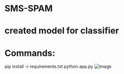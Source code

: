 # SMS-SPAM
# created model for classifier
# Commands: 
pip install -r requirements.txt
python app.py
![image](https://github.com/Harshal142003/SMS-SPAM/assets/104431704/7798da74-591d-489b-8cda-00f734900b50)
